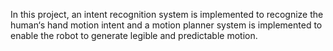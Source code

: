 In this project, an intent recognition system is implemented to recognize the human‘s hand motion intent and a motion planner system is implemented to enable the robot to generate legible and predictable motion.
